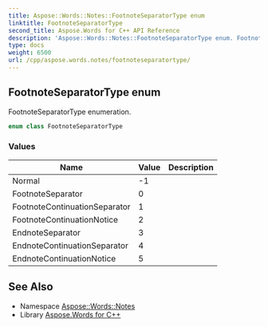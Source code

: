 ```yaml
---
title: Aspose::Words::Notes::FootnoteSeparatorType enum
linktitle: FootnoteSeparatorType
second_title: Aspose.Words for C++ API Reference
description: 'Aspose::Words::Notes::FootnoteSeparatorType enum. FootnoteSeparatorType enumeration in C++.'
type: docs
weight: 6500
url: /cpp/aspose.words.notes/footnoteseparatortype/
---
```

## FootnoteSeparatorType enum


FootnoteSeparatorType enumeration.

```cpp
enum class FootnoteSeparatorType
```

### Values

| Name | Value | Description |
| --- | --- | --- |
| Normal | -1 |  |
| FootnoteSeparator | 0 |  |
| FootnoteContinuationSeparator | 1 |  |
| FootnoteContinuationNotice | 2 |  |
| EndnoteSeparator | 3 |  |
| EndnoteContinuationSeparator | 4 |  |
| EndnoteContinuationNotice | 5 |  |

## See Also

* Namespace [Aspose::Words::Notes](../)
* Library [Aspose.Words for C++](../../)

